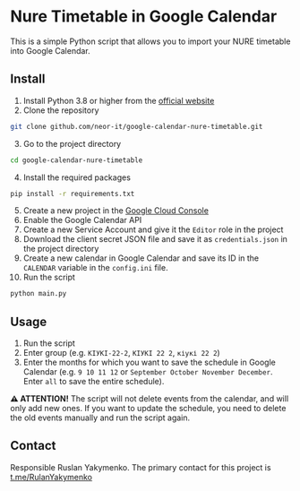 # Nure Timetable in Google Calendar
This is a simple Python script that allows you to import your NURE timetable into Google Calendar.

## Install
1. Install Python 3.8 or higher from the [official website](https://www.python.org/downloads/)
2. Clone the repository
```bash
git clone github.com/neor-it/google-calendar-nure-timetable.git
```
3. Go to the project directory
```bash
cd google-calendar-nure-timetable
```
4. Install the required packages
```bash
pip install -r requirements.txt
```
5. Create a new project in the [Google Cloud Console](https://console.cloud.google.com/)
6. Enable the Google Calendar API
7. Create a new Service Account and give it the `Editor` role in the project 
8. Download the client secret JSON file and save it as `credentials.json` in the project directory
9. Create a new calendar in Google Calendar and save its ID in the `CALENDAR` variable in the `config.ini` file.
10. Run the script
```bash
python main.py
```

## Usage
1. Run the script
2. Enter group (e.g. `КІУКІ-22-2`, `КІУКІ 22 2`, `кіукі 22 2`)
3. Enter the months for which you want to save the schedule in Google Calendar (e.g. `9 10 11 12` or `September October November December`. Enter `all` to save the entire schedule). 

**⚠️ ATTENTION!** The script will not delete events from the calendar, and will only add new ones. 
If you want to update the schedule, you need to delete the old events manually and run the script again.

## Contact

Responsible Ruslan Yakymenko.
The primary contact for this project is [t.me/RulanYakymenko](t.me/RulanYakymenko)
